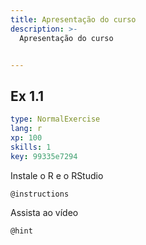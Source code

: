 ```yaml
---
title: Apresentação do curso
description: >-
  Apresentação do curso


---
```

## Ex 1.1

```yaml
type: NormalExercise
lang: r
xp: 100
skills: 1
key: 99335e7294
```

Instale o R e o RStudio

`@instructions`

Assista ao vídeo

`@hint`











